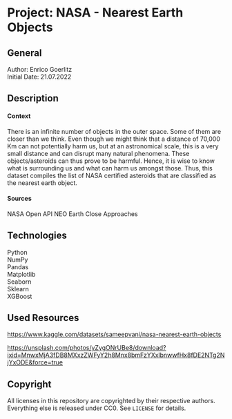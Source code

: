 # Project: NASA - Nearest Earth Objects

## General

Author: Enrico Goerlitz <br/>
Initial Date: 21.07.2022

## Description

#### Context

There is an infinite number of objects in the outer space. Some of them are closer than we think. Even though we might think that a distance of 70,000 Km can not potentially harm us, but at an astronomical scale, this is a very small distance and can disrupt many natural phenomena. These objects/asteroids can thus prove to be harmful. Hence, it is wise to know what is surrounding us and what can harm us amongst those. Thus, this dataset compiles the list of NASA certified asteroids that are classified as the nearest earth object.

#### Sources

NASA Open API
NEO Earth Close Approaches

## Technologies

Python <br>
NumPy <br>
Pandas <br>
Matplotlib <br>
Seaborn <br>
Sklearn <br>
XGBoost <br>

## Used Resources

https://www.kaggle.com/datasets/sameepvani/nasa-nearest-earth-objects

https://unsplash.com/photos/yZygONrUBe8/download?ixid=MnwxMjA3fDB8MXxzZWFyY2h8Mnx8bmFzYXxlbnwwfHx8fDE2NTg2NjYxODE&force=true

## Copyright

All licenses in this repository are copyrighted by their respective authors.
Everything else is released under CC0. See `LICENSE` for details.
